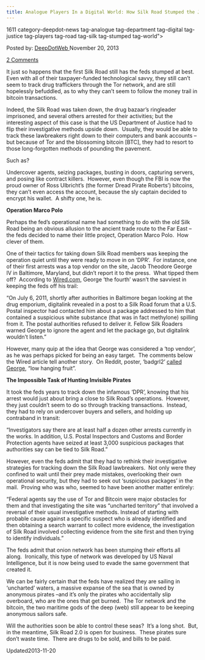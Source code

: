 ```yaml
---
title: Analogue Players In a Digital World: How Silk Road Stumped the Justice Department
---
```

1611 category-deepdot-news tag-analogue tag-department tag-digital tag-justice tag-players tag-road tag-silk tag-stumped tag-world">

<span>Posted by: <a href="https://www.deepdotweb.com/author/admin/" title="">DeepDotWeb </a></span>
<span>November 20, 2013</span>

<span><a href="https://www.deepdotweb.com/2013/11/20/analogue-players-in-a-digital-world-how-silk-road-stumped-the-justice-department/#comments">2 Comments</a></span>
</p>
<div class="clear"></div>
<div class="entry">
<p>It just so happens that the first Silk Road still has the feds stumped at best.  Even with all of their taxpayer-funded technological savvy, they still can’t seem to track drug traffickers through the Tor network, and are still hopelessly befuddled, as to why they can’t seem to follow the money trail in bitcoin transactions.</p>
<p>Indeed, the Silk Road was taken down, the drug bazaar’s ringleader imprisoned, and several others arrested for their activities; but the interesting aspect of this case is that the US Department of Justice had to flip their investigative methods upside down.  Usually, they would be able to track these lawbreakers right down to their computers and bank accounts –but because of Tor and the blossoming bitcoin [BTC], they had to resort to those long-forgotten methods of pounding the pavement.</p>
<p>Such as?</p>
<p>Undercover agents, seizing packages, busting in doors, capturing servers, and posing like contract killers.  However, even though the FBI is now the proud owner of Ross Ulbricht’s (the former Dread Pirate Roberts’) bitcoins, they can’t even access the account, because the sly captain decided to encrypt his wallet.  A shifty one, he is.</p>
<p><b>Operation Marco Polo</b></p>
<p>Perhaps the fed’s operational name had something to do with the old Silk Road being an obvious allusion to the ancient trade route to the Far East –the feds decided to name their little project, Operation Marco Polo.  How clever of them.</p>
<p>One of their tactics for taking down Silk Road members was keeping the operation quiet until they were ready to move in on ‘DPR’.  For instance, one of their first arrests was a top vendor on the site, Jacob Theodore George IV in Baltimore, Maryland, but didn’t report it to the press.  What tipped them off?  According to <a href="http://www.wired.com/threatlevel/2013/11/silk-road/">Wired.com</a>, George ‘the fourth’ wasn’t the savviest in keeping the feds off his trail:</p>
<p>“On July 6, 2011, shortly after authorities in Baltimore began looking at the drug emporium, digitalink revealed in a post to a Silk Road forum that a U.S. Postal inspector had contacted him about a package addressed to him that contained a suspicious white substance (that was in fact methylone) spilling from it. The postal authorities refused to deliver it. Fellow Silk Roaders warned George to ignore the agent and let the package go, but digitalink wouldn’t listen.”</p>
<p>However, many quip at the idea that George was considered a ‘top vendor’, as he was perhaps picked for being an easy target.  The comments below the Wired article tell another story.  On Reddit, poster, ‘badgrl2’ <a href="http://www.reddit.com/r/SilkRoad/comments/1qwc8o/how_the_feds_took_down_the_silk_road_drug/">called George</a>, “low hanging fruit”.</p>
<p><b>The Impossible Task of Hunting Invisible Pirates</b></p>
<p>It took the feds years to track down the infamous ‘DPR’, knowing that his arrest would just about bring a close to Silk Road’s operations.  However, they just couldn’t seem to do so through tracking transactions.  Instead, they had to rely on undercover buyers and sellers, and holding up contraband in transit:</p>
<p>“Investigators say there are at least half a dozen other arrests currently in the works. In addition, U.S. Postal Inspectors and Customs and Border Protection agents have seized at least 3,000 suspicious packages that authorities say can be tied to Silk Road.”</p>
<p>However, even the feds admit that they had to rethink their investigative strategies for tracking down the Silk Road lawbreakers.  Not only were they confined to wait until their prey made mistakes, overlooking their own operational security, but they had to seek out ‘suspicious packages’ in the mail.  Proving who was who, seemed to have been another matter entirely:</p>
<p>“Federal agents say the use of Tor and Bitcoin were major obstacles for them and that investigating the site was “uncharted territory” that involved a reversal of their usual investigative methods. Instead of starting with probable cause against a specific suspect who is already identified and then obtaining a search warrant to collect more evidence, the investigation of Silk Road involved collecting evidence from the site first and then trying to identify individuals.”</p>
<p>The feds admit that onion network has been stumping their efforts all along.  Ironically, this type of network was developed by US Naval Intelligence, but it is now being used to evade the same government that created it.</p>
<p>We can be fairly certain that the feds have realized they are sailing in ‘uncharted’ waters, a massive expanse of the sea that is owned by anonymous pirates –and it’s only the pirates who accidentally slip overboard, who are the ones that get burned.  The Tor network and the bitcoin, the two maritime gods of the deep (web) still appear to be keeping anonymous sailors safe.</p>
<p>Will the authorities soon be able to control these seas?  It’s a long shot.  But, in the meantime, Silk Road 2.0 is open for business.  These pirates sure don’t waste time.  There are drugs to be sold, and bills to be paid.</p>
</div>
<span style="display:none"><a href="https://www.deepdotweb.com/tag/analogue/" rel="tag">analogue</a> <a href="https://www.deepdotweb.com/tag/department/" rel="tag">department</a> <a href="https://www.deepdotweb.com/tag/digital/" rel="tag">digital</a> <a href="https://www.deepdotweb.com/tag/justice/" rel="tag">justice</a> <a href="https://www.deepdotweb.com/tag/players/" rel="tag">players</a> <a href="https://www.deepdotweb.com/tag/road/" rel="tag">road</a> <a href="https://www.deepdotweb.com/tag/silk/" rel="tag">silk</a> <a href="https://www.deepdotweb.com/tag/stumped/" rel="tag">stumped</a> <a href="https://www.deepdotweb.com/tag/world/" rel="tag">world</a></span> 
Updated2013-11-20</span>
<div style="display:none" class="vcard author" itemprop="author" itemscope itemtype="http://schema.org/Person"><strong class="fn" itemprop="name">